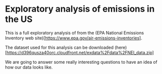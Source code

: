# Exploratory analysis of emissions in the US
This is a full exploratory analysis of from the (EPA National Emissions Inventory web site)[https://www.epa.gov/air-emissions-inventories].

The dataset used for this analysis can be downloaded (here)[https://d396qusza40orc.cloudfront.net/exdata%2Fdata%2FNEI_data.zip]

We are going to answer some really interesting questions to have an idea of how our data looks like.

